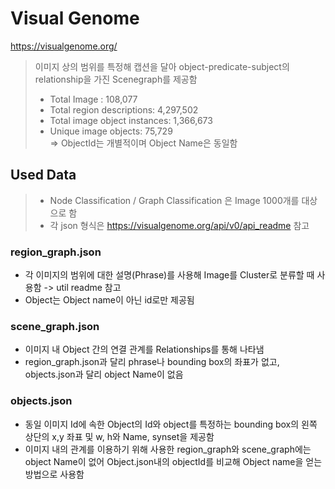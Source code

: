 # **Visual Genome**

https://visualgenome.org/
> 
> 이미지 상의 범위를 특정해 캡션을 달아 object-predicate-subject의 relationship을 가진 Scenegraph를 제공함
> - Total Image : 108,077  
> - Total region descriptions: 4,297,502  
> - Total image object instances: 1,366,673  
> - Unique image objects: 75,729  
> ⇒ ObjectId는 개별적이며 Object Name은 동일함

 
## **Used Data**
> - Node Classification / Graph Classification 은 Image 1000개를 대상으로 함  
> - 각 json 형식은 https://visualgenome.org/api/v0/api_readme 참고


### region_graph.json
- 각 이미지의 범위에 대한 설명(Phrase)를 사용해 Image를 Cluster로 분류할 때 사용함 -> util readme  참고 
- Object는 Object name이 아닌 id로만 제공됨  

>  

### scene_graph.json
- 이미지 내 Object 간의 연결 관계를 Relationships를 통해 나타냄
- region_graph.json과 달리 phrase나 bounding box의 좌표가 없고, objects.json과 달리 object Name이 없음

>  

### objects.json
- 동일 이미지 Id에 속한 Object의 Id와 object를 특정하는 bounding box의 왼쪽 상단의 x,y 좌표 및 w, h와 Name, synset을 제공함
- 이미지 내의 관계를 이용하기 위해 사용한 region_graph와 scene_graph에는 object Name이 없어 Object.json내의 objectId를 비교해 Object name을 얻는 방법으로 사용함
>
>
